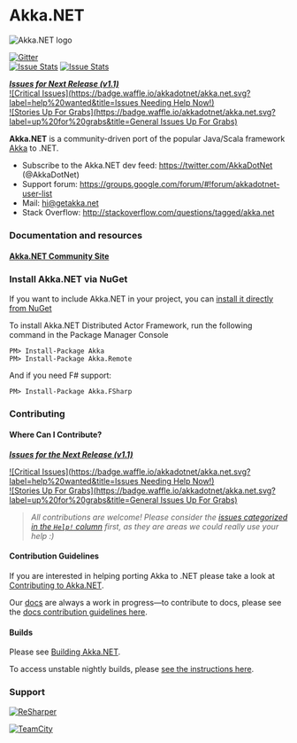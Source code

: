 # Akka.NET

![Akka.NET logo](documentation/icons/AkkaNetLogo.Normal.png)

[![Gitter](https://badges.gitter.im/Join%20Chat.svg)](https://gitter.im/akkadotnet/akka.net?utm_source=badge&utm_medium=badge&utm_campaign=pr-badge&utm_content=badge) <br/>
[![Issue Stats](http://www.issuestats.com/github/akkadotnet/akka.net/badge/pr)](http://www.issuestats.com/github/akkadotnet/akka.net)
[![Issue Stats](http://www.issuestats.com/github/akkadotnet/akka.net/badge/issue)](http://www.issuestats.com/github/akkadotnet/akka.net)

***[Issues for Next Release (v1.1)](https://waffle.io/akkadotnet/akka.net?milestone=Akka.NET%20v1.1)***<br>
[![Critical Issues](https://badge.waffle.io/akkadotnet/akka.net.svg?label=help%20wanted&title=Issues Needing Help Now!)](http://waffle.io/akkadotnet/akka.net)
<br>
[![Stories Up For Grabs](https://badge.waffle.io/akkadotnet/akka.net.svg?label=up%20for%20grabs&title=General Issues Up For Grabs)](http://waffle.io/akkadotnet/akka.net)


**Akka.NET** is a community-driven port of the popular Java/Scala framework [Akka](http://akka.io) to .NET.

* Subscribe to the Akka.NET dev feed: https://twitter.com/AkkaDotNet  (@AkkaDotNet)
* Support forum: https://groups.google.com/forum/#!forum/akkadotnet-user-list
* Mail: hi@getakka.net
* Stack Overflow: http://stackoverflow.com/questions/tagged/akka.net

### Documentation and resources

#### [Akka.NET Community Site](http://getakka.net)


### Install Akka.NET via NuGet

If you want to include Akka.NET in your project, you can [install it directly from NuGet](https://www.nuget.org/packages/Akka)

To install Akka.NET Distributed Actor Framework, run the following command in the Package Manager Console

```
PM> Install-Package Akka
PM> Install-Package Akka.Remote
```

And if you need F# support:

```
PM> Install-Package Akka.FSharp
```

### Contributing
#### Where Can I Contribute?
***[Issues for the Next Release (v1.1)](https://waffle.io/akkadotnet/akka.net?milestone=Akka.NET%20v1.1)***

[![Critical Issues](https://badge.waffle.io/akkadotnet/akka.net.svg?label=help%20wanted&title=Issues Needing Help Now!)](http://waffle.io/akkadotnet/akka.net)
<br>
[![Stories Up For Grabs](https://badge.waffle.io/akkadotnet/akka.net.svg?label=up%20for%20grabs&title=General Issues Up For Grabs)](http://waffle.io/akkadotnet/akka.net)

> *All contributions are welcome! Please consider the [issues categorized in the `Help!` column](http://waffle.io/akkadotnet/akka.net) first, as they are areas we could really use your help :)*

#### Contribution Guidelines
If you are interested in helping porting Akka to .NET please take a look at [Contributing to Akka.NET](http://getakka.net/docs/Contributing%20to%20Akka).

Our [docs](http://getakka.net/docs/) are always a work in progress—to contribute to docs, please see the [docs contribution guidelines here](http://getakka.net/docs/Documentation%20guidelines).


#### Builds
Please see [Building Akka.NET](http://getakka.net/docs/Building%20and%20Distributing%20Akka).

To access unstable nightly builds, please [see the instructions here](http://getakka.net/docs/akka-developers/nightly-builds).

### Support
<a href="http://www.jetbrains.com/resharper"><img src="http://i61.tinypic.com/15qvwj7.jpg" alt="ReSharper" title="ReSharper"></a>

<a href="https://www.jetbrains.com/teamcity/"><img src="http://i59.tinypic.com/2hmiirp.gif" alt="TeamCity" title="TeamCity"></a>



